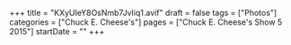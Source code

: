 +++
title = "KXyUIeY8OsNmb7JvIiq1.avif"
draft = false
tags = ["Photos"]
categories = ["Chuck E. Cheese's"]
pages = ["Chuck E. Cheese's Show 5 2015"]
startDate = ""
+++
